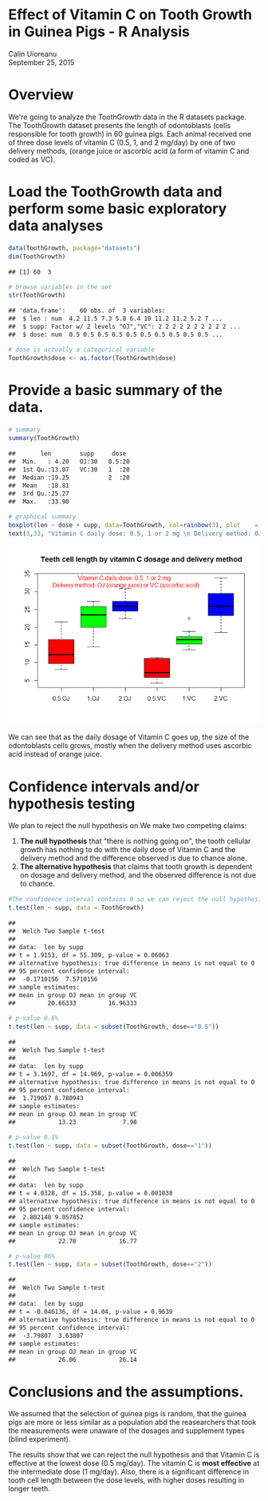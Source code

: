 # Effect of Vitamin C on Tooth Growth in Guinea Pigs - R Analysis
Calin Uioreanu  
September 25, 2015  

# Overview
We're going to analyze the ToothGrowth data in the R datasets package. 
The ToothGrowth dataset presents the length of odontoblasts (cells responsible for tooth growth) in 60 guinea pigs. Each animal received one of three dose levels of vitamin C (0.5, 1, and 2 mg/day) by one of two delivery methods, (orange juice or ascorbic acid (a form of vitamin C and coded as VC).

# Load the ToothGrowth data and perform some basic exploratory data analyses 

```r
data(ToothGrowth, package="datasets")
dim(ToothGrowth)
```

```
## [1] 60  3
```

```r
# browse variables in the set
str(ToothGrowth)
```

```
## 'data.frame':	60 obs. of  3 variables:
##  $ len : num  4.2 11.5 7.3 5.8 6.4 10 11.2 11.2 5.2 7 ...
##  $ supp: Factor w/ 2 levels "OJ","VC": 2 2 2 2 2 2 2 2 2 2 ...
##  $ dose: num  0.5 0.5 0.5 0.5 0.5 0.5 0.5 0.5 0.5 0.5 ...
```

```r
# dose is actually a categorical variable
ToothGrowth$dose <- as.factor(ToothGrowth$dose)
```

# Provide a basic summary of the data.

```r
# summary
summary(ToothGrowth)
```

```
##       len        supp     dose   
##  Min.   : 4.20   OJ:30   0.5:20  
##  1st Qu.:13.07   VC:30   1  :20  
##  Median :19.25           2  :20  
##  Mean   :18.81                   
##  3rd Qu.:25.27                   
##  Max.   :33.90
```

```r
# graphical summary
boxplot(len ~ dose + supp, data=ToothGrowth, col=rainbow(3), plot    = TRUE, main="Teeth cell length by vitamin C dosage and delivery method")
text(3,33, "Vitamin C daily dose: 0.5, 1 or 2 mg \n Delivery method: OJ (orange juice) or VC (ascorbic acid)", col="red")
```

![](ToothGrowth_files/figure-html/unnamed-chunk-2-1.png) 

We can see that as the daily dosage of Vitamin C goes up, the size of the odontoblasts cells grows, mostly when the delivery method uses ascorbic acid instead of orange juice.


# Confidence intervals and/or hypothesis testing
We plan to reject the null hypothesis on 
We make two competing claims:

1. **The null hypothesis** that "there is nothing going on", the tooth cellular growth has nothing to do with the daily dose of Vitamin C and the delivery method and the difference observed is due to chance alone.
2. **The alternative hypothesis** that claims that tooth growth is dependent on dosage and delivery method, and the observed difference is not due to chance.


```r
#The confidence interval contains 0 so we can reject the null hypothesis. But the p-value is greater than 5% (6%) so it's not conclusive.
t.test(len ~ supp, data = ToothGrowth)
```

```
## 
## 	Welch Two Sample t-test
## 
## data:  len by supp
## t = 1.9153, df = 55.309, p-value = 0.06063
## alternative hypothesis: true difference in means is not equal to 0
## 95 percent confidence interval:
##  -0.1710156  7.5710156
## sample estimates:
## mean in group OJ mean in group VC 
##         20.66333         16.96333
```

```r
# p-value 0.6%
t.test(len ~ supp, data = subset(ToothGrowth, dose=="0.5"))
```

```
## 
## 	Welch Two Sample t-test
## 
## data:  len by supp
## t = 3.1697, df = 14.969, p-value = 0.006359
## alternative hypothesis: true difference in means is not equal to 0
## 95 percent confidence interval:
##  1.719057 8.780943
## sample estimates:
## mean in group OJ mean in group VC 
##            13.23             7.98
```

```r
# p-value 0.1%
t.test(len ~ supp, data = subset(ToothGrowth, dose=="1"))
```

```
## 
## 	Welch Two Sample t-test
## 
## data:  len by supp
## t = 4.0328, df = 15.358, p-value = 0.001038
## alternative hypothesis: true difference in means is not equal to 0
## 95 percent confidence interval:
##  2.802148 9.057852
## sample estimates:
## mean in group OJ mean in group VC 
##            22.70            16.77
```

```r
# p-value 96%
t.test(len ~ supp, data = subset(ToothGrowth, dose=="2"))
```

```
## 
## 	Welch Two Sample t-test
## 
## data:  len by supp
## t = -0.046136, df = 14.04, p-value = 0.9639
## alternative hypothesis: true difference in means is not equal to 0
## 95 percent confidence interval:
##  -3.79807  3.63807
## sample estimates:
## mean in group OJ mean in group VC 
##            26.06            26.14
```


# Conclusions and the assumptions. 
We assumed that the selection of guinea pigs is random, that the guinea pigs are more or less similar as a population abd the reasearchers that took the measurements were unaware of the dosages and supplement types (blind experiment).

The results show that we can reject the null hypothesis and that Vitamin C is effective at the lowest dose (0.5 mg/day). The vitamin C is **most effective** at the intermediate dose (1 mg/day). Also, there is a significant difference in tooth cell length between the dose levels, with higher doses resulting in longer teeth.
